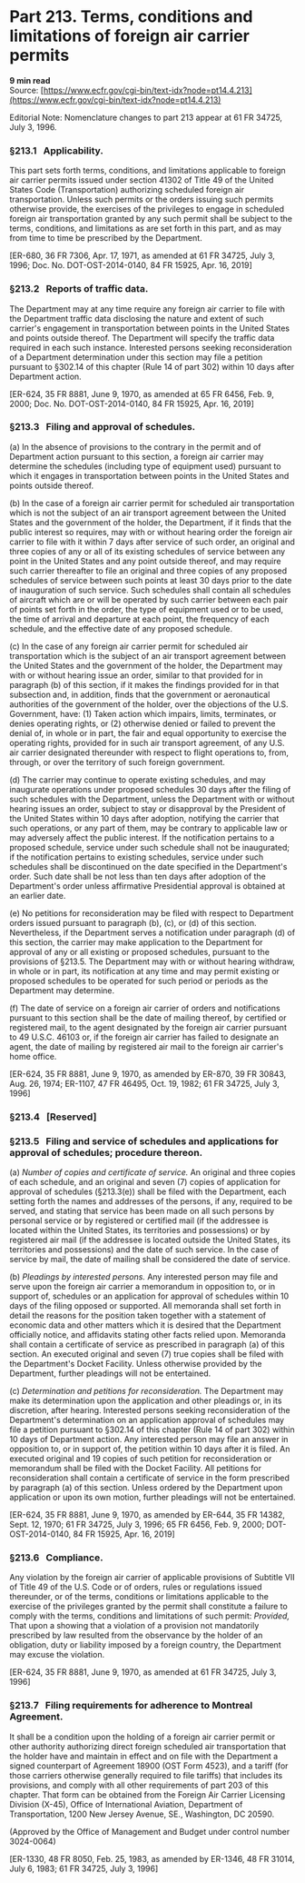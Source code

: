 # Part 213. Terms, conditions and limitations of foreign air carrier permits
**9 min read**  
Source: [https://www.ecfr.gov/cgi-bin/text-idx?node=pt14.4.213](https://www.ecfr.gov/cgi-bin/text-idx?node=pt14.4.213)

<div>

<div>

Editorial Note: Nomenclature changes to part 213 appear at 61 FR 34725, July 3, 1996.

</div>

### §213.1   Applicability.

This part sets forth terms, conditions, and limitations applicable to foreign air carrier permits issued under section 41302 of Title 49 of the United States Code (Transportation) authorizing scheduled foreign air transportation. Unless such permits or the orders issuing such permits otherwise provide, the exercises of the privileges to engage in scheduled foreign air transportation granted by any such permit shall be subject to the terms, conditions, and limitations as are set forth in this part, and as may from time to time be prescribed by the Department.

\[ER-680, 36 FR 7306, Apr. 17, 1971, as amended at 61 FR 34725, July 3, 1996; Doc. No. DOT-OST-2014-0140, 84 FR 15925, Apr. 16, 2019\]

### §213.2   Reports of traffic data.

The Department may at any time require any foreign air carrier to file with the Department traffic data disclosing the nature and extent of such carrier's engagement in transportation between points in the United States and points outside thereof. The Department will specify the traffic data required in each such instance. Interested persons seeking reconsideration of a Department determination under this section may file a petition pursuant to §302.14 of this chapter (Rule 14 of part 302) within 10 days after Department action.

\[ER-624, 35 FR 8881, June 9, 1970, as amended at 65 FR 6456, Feb. 9, 2000; Doc. No. DOT-OST-2014-0140, 84 FR 15925, Apr. 16, 2019\]

### §213.3   Filing and approval of schedules.

\(a\) In the absence of provisions to the contrary in the permit and of Department action pursuant to this section, a foreign air carrier may determine the schedules (including type of equipment used) pursuant to which it engages in transportation between points in the United States and points outside thereof.

\(b\) In the case of a foreign air carrier permit for scheduled air transportation which is not the subject of an air transport agreement between the United States and the government of the holder, the Department, if it finds that the public interest so requires, may with or without hearing order the foreign air carrier to file with it within 7 days after service of such order, an original and three copies of any or all of its existing schedules of service between any point in the United States and any point outside thereof, and may require such carrier thereafter to file an original and three copies of any proposed schedules of service between such points at least 30 days prior to the date of inauguration of such service. Such schedules shall contain all schedules of aircraft which are or will be operated by such carrier between each pair of points set forth in the order, the type of equipment used or to be used, the time of arrival and departure at each point, the frequency of each schedule, and the effective date of any proposed schedule.

\(c\) In the case of any foreign air carrier permit for scheduled air transportation which is the subject of an air transport agreement between the United States and the government of the holder, the Department may with or without hearing issue an order, similar to that provided for in paragraph (b) of this section, if it makes the findings provided for in that subsection and, in addition, finds that the government or aeronautical authorities of the government of the holder, over the objections of the U.S. Government, have: (1) Taken action which impairs, limits, terminates, or denies operating rights, or (2) otherwise denied or failed to prevent the denial of, in whole or in part, the fair and equal opportunity to exercise the operating rights, provided for in such air transport agreement, of any U.S. air carrier designated thereunder with respect to flight operations to, from, through, or over the territory of such foreign government.

\(d\) The carrier may continue to operate existing schedules, and may inaugurate operations under proposed schedules 30 days after the filing of such schedules with the Department, unless the Department with or without hearing issues an order, subject to stay or disapproval by the President of the United States within 10 days after adoption, notifying the carrier that such operations, or any part of them, may be contrary to applicable law or may adversely affect the public interest. If the notification pertains to a proposed schedule, service under such schedule shall not be inaugurated; if the notification pertains to existing schedules, service under such schedules shall be discontinued on the date specified in the Department's order. Such date shall be not less than ten days after adoption of the Department's order unless affirmative Presidential approval is obtained at an earlier date.

\(e\) No petitions for reconsideration may be filed with respect to Department orders issued pursuant to paragraph (b), (c), or (d) of this section. Nevertheless, if the Department serves a notification under paragraph (d) of this section, the carrier may make application to the Department for approval of any or all existing or proposed schedules, pursuant to the provisions of §213.5. The Department may with or without hearing withdraw, in whole or in part, its notification at any time and may permit existing or proposed schedules to be operated for such period or periods as the Department may determine.

\(f\) The date of service on a foreign air carrier of orders and notifications pursuant to this section shall be the date of mailing thereof, by certified or registered mail, to the agent designated by the foreign air carrier pursuant to 49 U.S.C. 46103 or, if the foreign air carrier has failed to designate an agent, the date of mailing by registered air mail to the foreign air carrier's home office.

\[ER-624, 35 FR 8881, June 9, 1970, as amended by ER-870, 39 FR 30843, Aug. 26, 1974; ER-1107, 47 FR 46495, Oct. 19, 1982; 61 FR 34725, July 3, 1996\]

### §213.4   \[Reserved\]

### §213.5   Filing and service of schedules and applications for approval of schedules; procedure thereon.

\(a\) *Number of copies and certificate of service.* An original and three copies of each schedule, and an original and seven (7) copies of application for approval of schedules (§213.3(e)) shall be filed with the Department, each setting forth the names and addresses of the persons, if any, required to be served, and stating that service has been made on all such persons by personal service or by registered or certified mail (if the addressee is located within the United States, its territories and possessions) or by registered air mail (if the addressee is located outside the United States, its territories and possessions) and the date of such service. In the case of service by mail, the date of mailing shall be considered the date of service.

\(b\) *Pleadings by interested persons.* Any interested person may file and serve upon the foreign air carrier a memorandum in opposition to, or in support of, schedules or an application for approval of schedules within 10 days of the filing opposed or supported. All memoranda shall set forth in detail the reasons for the position taken together with a statement of economic data and other matters which it is desired that the Department officially notice, and affidavits stating other facts relied upon. Memoranda shall contain a certificate of service as prescribed in paragraph (a) of this section. An executed original and seven (7) true copies shall be filed with the Department's Docket Facility. Unless otherwise provided by the Department, further pleadings will not be entertained.

\(c\) *Determination and petitions for reconsideration.* The Department may make its determination upon the application and other pleadings or, in its discretion, after hearing. Interested persons seeking reconsideration of the Department's determination on an application approval of schedules may file a petition pursuant to §302.14 of this chapter (Rule 14 of part 302) within 10 days of Department action. Any interested person may file an answer in opposition to, or in support of, the petition within 10 days after it is filed. An executed original and 19 copies of such petition for reconsideration or memorandum shall be filed with the Docket Facility. All petitions for reconsideration shall contain a certificate of service in the form prescribed by paragraph (a) of this section. Unless ordered by the Department upon application or upon its own motion, further pleadings will not be entertained.

\[ER-624, 35 FR 8881, June 9, 1970, as amended by ER-644, 35 FR 14382, Sept. 12, 1970; 61 FR 34725, July 3, 1996; 65 FR 6456, Feb. 9, 2000; DOT-OST-2014-0140, 84 FR 15925, Apr. 16, 2019\]

### §213.6   Compliance.

Any violation by the foreign air carrier of applicable provisions of Subtitle VII of Title 49 of the U.S. Code or of orders, rules or regulations issued thereunder, or of the terms, conditions or limitations applicable to the exercise of the privileges granted by the permit shall constitute a failure to comply with the terms, conditions and limitations of such permit: *Provided,* That upon a showing that a violation of a provision not mandatorily prescribed by law resulted from the observance by the holder of an obligation, duty or liability imposed by a foreign country, the Department may excuse the violation.

\[ER-624, 35 FR 8881, June 9, 1970, as amended at 61 FR 34725, July 3, 1996\]

### §213.7   Filing requirements for adherence to Montreal Agreement.

It shall be a condition upon the holding of a foreign air carrier permit or other authority authorizing direct foreign scheduled air transportation that the holder have and maintain in effect and on file with the Department a signed counterpart of Agreement 18900 (OST Form 4523), and a tariff (for those carriers otherwise generally required to file tariffs) that includes its provisions, and comply with all other requirements of part 203 of this chapter. That form can be obtained from the Foreign Air Carrier Licensing Division (X-45), Office of International Aviation, Department of Transportation, 1200 New Jersey Avenue, SE., Washington, DC 20590.

(Approved by the Office of Management and Budget under control number 3024-0064)

\[ER-1330, 48 FR 8050, Feb. 25, 1983, as amended by ER-1346, 48 FR 31014, July 6, 1983; 61 FR 34725, July 3, 1996\]

</div>